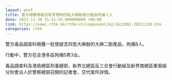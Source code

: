 ```yaml
---
layout: post
title: 警方檢獲懷疑含有受管制四氫大麻酚成分產品拘捕八人
date: 2021-11-30 15:51:55.000000000 +08:00
link: https://news.rthk.hk/rthk/ch/component/k2/1622091-20211130.htm
categories: rthk
---
```


警方毒品調查科檢獲一批懷疑含四氫大麻酚的大麻二酚產品，拘捕8人。

行動中，警方在全港多區拘捕5男3女。

毒品調查科及港島總區刑事總部、新界北總區反三合會行動組及新界南總區重案組分別會派人於警察總部召開的記者會，交代案件詳情。
